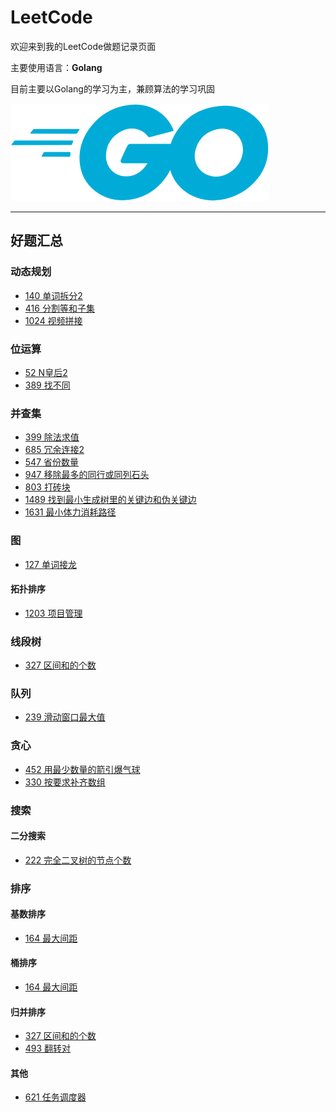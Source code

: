 # LeetCode

欢迎来到我的LeetCode做题记录页面

主要使用语言：**Golang**

目前主要以Golang的学习为主，兼顾算法的学习巩固

![go](../img/go.svg)

---

## 好题汇总

### 动态规划

* [140 单词拆分2](140单词拆分2/140.go)
* [416 分割等和子集](416分割等和子集/二维数组dp/416.go)
* [1024 视频拼接](1024视频拼接/DP/1024.go)

### 位运算

* [52 N皇后2](52N皇后2/52.go)
* [389 找不同](389找不同/main.go)

### 并查集

* [399 除法求值](399除法求值/main.go)
* [685 冗余连接2](685冗余连接2/685.go)
* [547 省份数量](547省份数量/main.go)
* [947 移除最多的同行或同列石头](947移除最多的同行或同列石头/main.go)
* [803 打砖块](803打砖块/main.go)
* [1489 找到最小生成树里的关键边和伪关键边](1489找到最小生成树里的关键边和伪关键边/main.go)
* [1631 最小体力消耗路径](1631最小体力消耗路径/并查集/main.go)

### 图

* [127 单词接龙](127单词接龙/127.go)

#### 拓扑排序

* [1203 项目管理](1203项目管理/main.go)

### 线段树

* [327 区间和的个数](327区间和的个数/线段树/327.go)

### 队列

* [239 滑动窗口最大值](239滑动窗口最大值/main.go)

### 贪心

* [452 用最少数量的箭引爆气球](452用最少数量的箭引爆气球/main.go)
* [330 按要求补齐数组](330按要求补齐数组/main.go)

### 搜索

#### 二分搜索

* [222 完全二叉树的节点个数](222完全二叉树的节点个数/main.go)

### 排序

#### 基数排序

* [164 最大间距](164最大间距/基数排序/main.go)

#### 桶排序

* [164 最大间距](164最大间距/桶排序/main.go)

#### 归并排序

* [327 区间和的个数](327区间和的个数/归并排序/327.go)
* [493 翻转对](493翻转对/main.go)

#### 其他

* [621 任务调度器](621任务调度器/main.go)